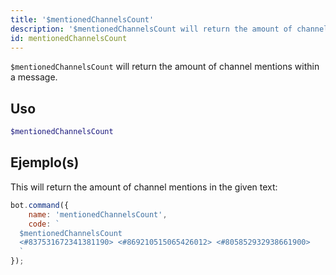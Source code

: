 ```yaml
---
title: '$mentionedChannelsCount'
description: '$mentionedChannelsCount will return the amount of channel mentions within a message.'
id: mentionedChannelsCount
---
```


`$mentionedChannelsCount` will return the amount of channel mentions within a message.

## Uso

```php
$mentionedChannelsCount
```

## Ejemplo(s)

This will return the amount of channel mentions in the given text:

```javascript
bot.command({
    name: 'mentionedChannelsCount',
    code: `
  $mentionedChannelsCount
  <#837531672341381190> <#869210515065426012> <#805852932938661900>
  `
});
```

